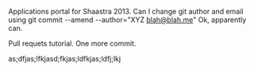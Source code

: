 Applications portal for Shaastra 2013. 
Can I change git author and email using git commit --amend --author="XYZ <blah@blah.me>" 
Ok, apparently can. 


Pull requets tutorial. 
One more commit. 

as;dfjas;lfkjasd;fkjas;ldfkjas;ldfj;lkj
